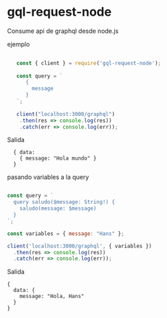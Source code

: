 # gql-request-node


Consume api de graphql desde node.js

ejemplo

``` js
  
   const { client } = require('gql-request-node');
   
   const query = `
      {
        message
      }
   `;
   
   client("localhost:3000/graphql")
    .then(res => console.log(res))
    .catch(err => console.log(err));
```

Salida

```
  { data:
    { message: "Hola mundo" }
  }
```


pasando variables a la query

``` js

const query = `
  query saludo($message: String!) {
    saludo(message: $message)
  }
`;

const variables = { message: "Hans" };

client('localhost:3000/graphql', { variables })
  .then(res => console.log(res))
  .catch(err => console.log(err));

```


Salida
```
{
  data: {
    message: "Hola, Hans"
  }
}
```

